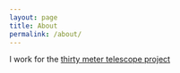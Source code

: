 ```yaml
---
layout: page
title: About
permalink: /about/
---
```


I work for the [thirty meter telescope project](http://www.tmt.org)
